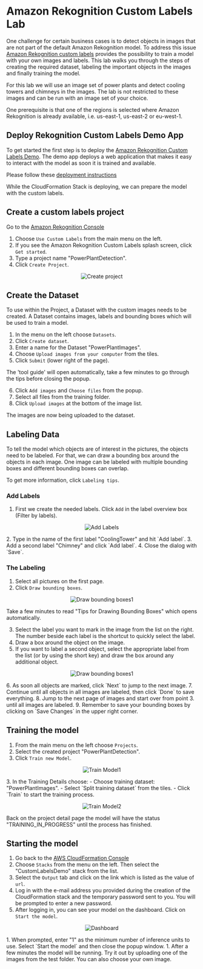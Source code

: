# Amazon Rekognition Custom Labels Lab

One challenge for certain business cases is to detect objects in images that are not part of the default Amazon Rekognition model. To address this issue [Amazon Rekognition custom labels](https://aws.amazon.com/rekognition/custom-labels-features/) provides the possibility to train a model with your own images and labels. This lab walks you through the steps of creating the required dataset, labeling the important objects in the images and finally training the model.

For this lab we will use an image set of power plants and detect cooling towers and chimneys in the images. The lab is not restricted to these images and can be run with an image set of your choice.

One prerequisite is that one of the regions is selected where Amazon Rekognition is already available, i.e. us-east-1, us-east-2 or eu-west-1.

## Deploy Rekognition Custom Labels Demo App

To get started the first step is to deploy the [Amazon Rekognition Custom Labels Demo](https://github.com/aws-samples/amazon-rekognition-custom-labels-demo). The demo app deploys a web application that makes it easy to interact with the model as soon it is trained and available.

Please follow these [deployment instructions](https://github.com/SaschaRodekamp/amazon-rekognition-custom-labels-demo#deployment)

While the CloudFormation Stack is deploying, we can prepare the model with the custom labels.

## Create a custom labels project

Go to the [Amazon Rekognition Console](https://console.aws.amazon.com/rekognition/home?)

1. Choose `Use Custom Labels` from the main menu on the left.
2. If you see the Amazon Rekognition Custom Labels splash screen, click `Get started`.
3. Type a project name "PowerPlantDetection".
4. Click `Create Project`.
<p align="center">
  <img src="docs/starting-point.png" alt="Create project" />
</p>

## Create the Dataset

To use within the Project, a Dataset with the custom images needs to be created. A Dataset contains images, labels and bounding boxes which will be used to train a model.

1. In the menu on the left choose `Datasets`.
2. Click `Create dataset`.
3. Enter a name for the Dataset "PowerPlantImages".
4. Choose `Upload images from your computer` from the tiles.
5. Click `Submit` (lower right of the page).

The 'tool guide' will open automatically, take a few minutes to go through the tips before closing the popup.

6. Click `Add images` and `Choose files` from the popup.
7. Select all files from the training folder.
8. Click `Upload images` at the bottom of the image list.

The images are now being uploaded to the dataset.

## Labeling Data

To tell the model which objects are of interest in the pictures, the objects need to be labeled. For that, we can draw a bounding box around the objects in each image. One image can be labeled with multiple bounding boxes and different bounding boxes can overlap.

To get more information, click `Labeling tips`.

### Add Labels

1. First we create the needed labels. Click `Add` in the label overview box (Filter by labels).  
<p align="center">
  <img src="docs/add-labels1.png" alt="Add Labels" />
</p>
2. Type in the name of the first label "CoolingTower" and hit `Add label`.
3. Add a second label "Chimney" and click `Add label`.
4. Close the dialog with `Save`.

### The Labeling

1. Select all pictures on the first page.
2. Click `Draw bounding boxes`.
<p align="center">
  <img src="docs/draw-boundingboxes.png" alt="Draw bounding boxes1" />
</p>

Take a few minutes to read "Tips for Drawing Bounding Boxes" which opens automatically.

3. Select the label you want to mark in the image from the list on the right. The number beside each label is the shortcut to quickly select the label.
4. Draw a box around the object on the image.
5. If you want to label a second object, select the appropriate label from the list (or by using the short key) and draw the box around any additional object.
<p align="center">
  <img src="docs/draw-boundingboxes2.png" alt="Draw bounding boxes1" />
</p>
6. As soon all objects are marked, click `Next` to jump to the next image.
7. Continue until all objects in all images are labeled, then click `Done` to save everything.
8. Jump to the next page of images and start over from point 3. until all images are labeled.
9. Remember to save your bounding boxes by clicking on `Save Changes` in the upper right corner.

## Training the model

1. From the main menu on the left choose `Projects`.
2. Select the created project "PowerPlantDetection".
2. Click `Train new Model`.
<p align="center">
  <img src="docs/train-model1.png" alt="Train Model1" />
</p>
3. In the Training Details choose:
    - Choose training dataset: "PowerPlantImages".
    - Select `Split training dataset` from the tiles.
    - Click `Train` to start the training process.
    <p align="center">
      <img src="docs/train-model2.png" alt="Train Model2" />
    </p>

Back on the project detail page the model will have the status "TRAINING_IN_PROGRESS" until the process has finished.

## Starting the model


1. Go back to the [AWS CloudFormation Console](https://console.aws.amazon.com/cloudformation/home?)
1. Choose `Stacks` from the menu on the left. Then select the "CustomLabelsDemo" stack from the list.
1. Select the `Output` tab and click on the link which is listed as the value of `url`.
1. Log in with the e-mail address you provided during the creation of the CloudFormation stack and the temporary password sent to you. You will be prompted to enter a new password.
1. After logging in, you can see your model on the dashboard. Click on `Start the model`.
<p align="center">
  <img src="docs/dashboard1.png" alt="Dashboard" />
</p>
1. When prompted, enter "1" as the minimum number of inference units to use. Select `Start the model` and then close the popup window.
1. After a few minutes the model will be running. Try it out by uploading one of the images from the test folder. You can also choose your own image.
